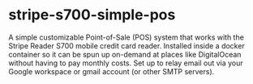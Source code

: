 # stripe-s700-simple-pos
A simple customizable Point-of-Sale (POS) system that works with the Stripe Reader S700 mobile credit card reader. Installed inside a docker container so it can be spun up on-demand at places like DigitalOcean without having to pay monthly costs. Set up to relay email out via your Google workspace or gmail account (or other SMTP servers).
